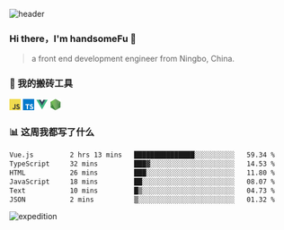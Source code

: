 ![header](https://raw.githubusercontent.com/fzq1998/fzq1998/master/header.png)

### Hi there，I'm handsomeFu 👋

> a front end development engineer from Ningbo, China.

### 🔧 我的搬砖工具
<code><img height="20" src="https://raw.githubusercontent.com/github/explore/80688e429a7d4ef2fca1e82350fe8e3517d3494d/topics/javascript/javascript.png" alt="javascript"></code>
<code><img height="20" src="https://raw.githubusercontent.com/github/explore/80688e429a7d4ef2fca1e82350fe8e3517d3494d/topics/typescript/typescript.png" alt="typescript"></code>
<code><img height="20" src="https://raw.githubusercontent.com/github/explore/80688e429a7d4ef2fca1e82350fe8e3517d3494d/topics/vue/vue.png" alt="vue"></code>
<code><img height="20" src="https://raw.githubusercontent.com/github/explore/80688e429a7d4ef2fca1e82350fe8e3517d3494d/topics/nodejs/nodejs.png" alt="nodejs"></code>



### 📊 这周我都写了什么
<!--START_SECTION:waka-->

```text
Vue.js         2 hrs 13 mins   ███████████████░░░░░░░░░░   59.34 %
TypeScript     32 mins         ███▓░░░░░░░░░░░░░░░░░░░░░   14.53 %
HTML           26 mins         ███░░░░░░░░░░░░░░░░░░░░░░   11.80 %
JavaScript     18 mins         ██░░░░░░░░░░░░░░░░░░░░░░░   08.07 %
Text           10 mins         █▒░░░░░░░░░░░░░░░░░░░░░░░   04.73 %
JSON           2 mins          ▒░░░░░░░░░░░░░░░░░░░░░░░░   01.32 %
```

<!--END_SECTION:waka-->


![expedition](https://raw.githubusercontent.com/fzq1998/fzq1998/master/expedition.gif)


